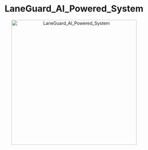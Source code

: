 <div align="center">
  <h1>LaneGuard_AI_Powered_System</h1>
  <img src="https://github.com/user-attachments/assets/3826f430-9eea-441c-958b-55f2a4f2e35e" alt="LaneGuard_AI_Powered_System" width="400"/>
</div>
